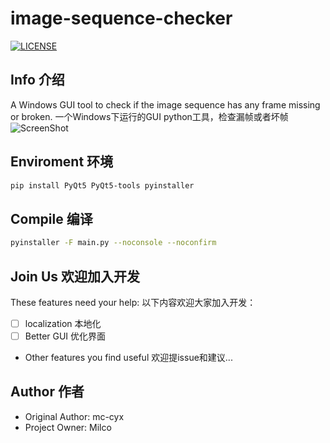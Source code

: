 # image-sequence-checker
[![LICENSE](https://img.shields.io/badge/license-Anti%20996-blue.svg?style=flat-square)](https://github.com/996icu/996.ICU/blob/master/LICENSE)
## Info 介绍
A Windows GUI tool to check if the image sequence has any frame missing or broken.
一个Windows下运行的GUI python工具，检查漏帧或者坏帧
![ScreenShot](https://user-images.githubusercontent.com/15974476/178226416-cf153786-96c1-425d-b66e-2f293c13ee0a.png)

## Enviroment 环境
```bash
pip install PyQt5 PyQt5-tools pyinstaller
```

## Compile 编译
```bash
pyinstaller -F main.py --noconsole --noconfirm
```

## Join Us 欢迎加入开发
These features need your help:
以下内容欢迎大家加入开发：

- [ ] localization 本地化
- [ ] Better GUI 优化界面
- Other features you find useful 欢迎提issue和建议...

## Author 作者
- Original Author: mc-cyx
- Project Owner: Milco

